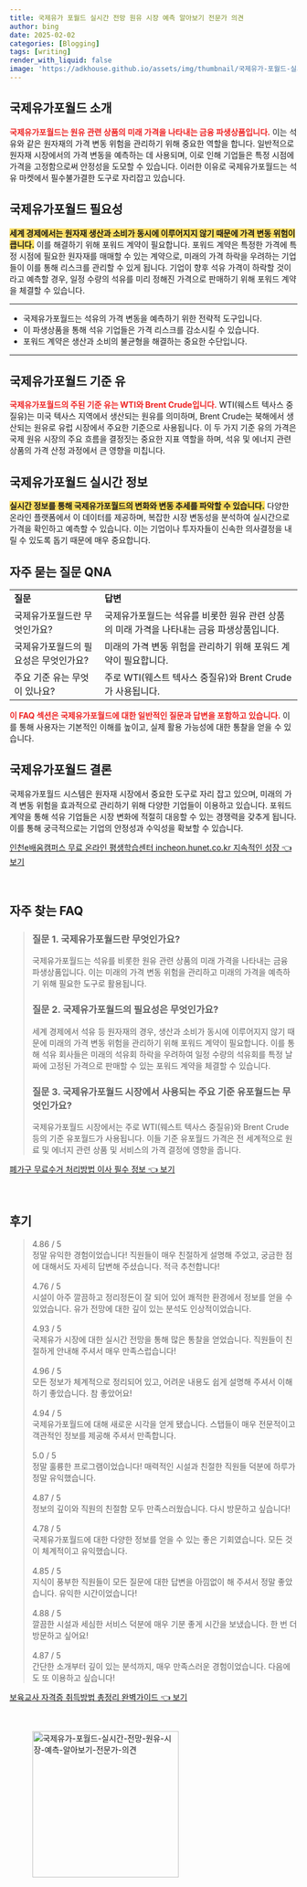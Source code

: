 ```yaml
---
title: 국제유가 포월드 실시간 전망 원유 시장 예측 알아보기 전문가 의견
author: bing
date: 2025-02-02
categories: [Blogging]
tags: [writing]
render_with_liquid: false
image: 'https://adkhouse.github.io/assets/img/thumbnail/국제유가-포월드-실시간-전망-원유-시장-예측-알아보기-전문가-의견.webp'
---
```



<h2 id='국제유가포월드_소개'>국제유가포월드 소개</h2>

<p><b><span style="color: #ee2323;">국제유가포월드는 원유 관련 상품의 미래 가격을 나타내는 금융 파생상품입니다.</span></b> 이는 석유와 같은 원자재의 가격 변동 위험을 관리하기 위해 중요한 역할을 합니다. 일반적으로 원자재 시장에서의 가격 변동을 예측하는 데 사용되며, 이로 인해 기업들은 특정 시점에 가격을 고정함으로써 안정성을 도모할 수 있습니다. 이러한 이유로 국제유가포월드는 석유 마켓에서 필수불가결한 도구로 자리잡고 있습니다.</p>

<h2 id='국제유가포월드_필요성'>국제유가포월드 필요성</h2>

<p><b><span style="background-color: #ffe066;">세계 경제에서는 원자재 생산과 소비가 동시에 이루어지지 않기 때문에 가격 변동 위험이 큽니다.</span></b> 이를 해결하기 위해 포워드 계약이 필요합니다. 포워드 계약은 특정한 가격에 특정 시점에 필요한 원자재를 매매할 수 있는 계약으로, 미래의 가격 하락을 우려하는 기업들이 이를 통해 리스크를 관리할 수 있게 됩니다. 기업이 향후 석유 가격이 하락할 것이라고 예측할 경우, 일정 수량의 석유를 미리 정해진 가격으로 판매하기 위해 포워드 계약을 체결할 수 있습니다.</p>

<hr />

<ul>
    <li>국제유가포월드는 석유의 가격 변동을 예측하기 위한 전략적 도구입니다.</li>
    <li>이 파생상품을 통해 석유 기업들은 가격 리스크를 감소시킬 수 있습니다.</li>
    <li>포워드 계약은 생산과 소비의 불균형을 해결하는 중요한 수단입니다.</li>
</ul>

<hr />

<h2 id='국제유가포월드_기준유'>국제유가포월드 기준 유</h2>

<p><b><span style="color: #ee2323;">국제유가포월드의 주된 기준 유는 WTI와 Brent Crude입니다.</span></b> WTI(웨스트 텍사스 중질유)는 미국 텍사스 지역에서 생산되는 원유를 의미하며, Brent Crude는 북해에서 생산되는 원유로 유럽 시장에서 주요한 기준으로 사용됩니다. 이 두 가지 기준 유의 가격은 국제 원유 시장의 주요 흐름을 결정짓는 중요한 지표 역할을 하며, 석유 및 에너지 관련 상품의 가격 산정 과정에서 큰 영향을 미칩니다.</p>

<h2 id='국제유가포월드_실시간_정보'>국제유가포월드 실시간 정보</h2>

<p><b><span style="background-color: #ffe066;">실시간 정보를 통해 국제유가포월드의 변화와 변동 추세를 파악할 수 있습니다.</span></b> 다양한 온라인 플랫폼에서 이 데이터를 제공하며, 복잡한 시장 변동성을 분석하여 실시간으로 가격을 확인하고 예측할 수 있습니다. 이는 기업이나 투자자들이 신속한 의사결정을 내릴 수 있도록 돕기 때문에 매우 중요합니다.</p>

<h2 id='국제유가포월드_QNA'>자주 묻는 질문 QNA</h2>

<table>
    <tr>
        <td><b>질문</b></td>
        <td><b>답변</b></td>
    </tr>
    <tr>
        <td>국제유가포월드란 무엇인가요?</td>
        <td>국제유가포월드는 석유를 비롯한 원유 관련 상품의 미래 가격을 나타내는 금융 파생상품입니다.</td>
    </tr>
    <tr>
        <td>국제유가포월드의 필요성은 무엇인가요?</td>
        <td>미래의 가격 변동 위험을 관리하기 위해 포워드 계약이 필요합니다.</td>
    </tr>
    <tr>
        <td>주요 기준 유는 무엇이 있나요?</td>
        <td>주로 WTI(웨스트 텍사스 중질유)와 Brent Crude가 사용됩니다.</td>
    </tr>
</table>

<p><b><span style="color: #ee2323;">이 FAQ 섹션은 국제유가포월드에 대한 일반적인 질문과 답변을 포함하고 있습니다.</span></b> 이를 통해 사용자는 기본적인 이해를 높이고, 실제 활용 가능성에 대한 통찰을 얻을 수 있습니다.</p>

<h2 id='국제유가포월드_결론'>국제유가포월드 결론</h2>

<p>국제유가포월드 시스템은 원자재 시장에서 중요한 도구로 자리 잡고 있으며, 미래의 가격 변동 위험을 효과적으로 관리하기 위해 다양한 기업들이 이용하고 있습니다. 포워드 계약을 통해 석유 기업들은 시장 변화에 적절히 대응할 수 있는 경쟁력을 갖추게 됩니다. 이를 통해 궁극적으로는 기업의 안정성과 수익성을 확보할 수 있습니다.</p>


<p><a class="click-button" title="인천e배움캠퍼스 무료 온라인 평생학습센터 incheon.hunet.co.kr 지속적인 성장" href="https://adkhouse.github.io/posts/%EC%9D%B8%EC%B2%9Ce%EB%B0%B0%EC%9B%80%EC%BA%A0%ED%8D%BC%EC%8A%A4-%EB%AC%B4%EB%A3%8C-%EC%98%A8%EB%9D%BC%EC%9D%B8-%ED%8F%89%EC%83%9D%ED%95%99%EC%8A%B5%EC%84%BC%ED%84%B0-incheon.hunet.co.kr-%EC%A7%80%EC%86%8D%EC%A0%81%EC%9D%B8-%EC%84%B1%EC%9E%A5/" rel="dofollow">인천e배움캠퍼스 무료 온라인 평생학습센터 incheon.hunet.co.kr 지속적인 성장 👈 보기</a></p><br>
<h2 id='자주_찾는_FAQ'>자주 찾는 FAQ</h2>
<div itemscope="" itemtype="https://schema.org/FAQPage"> 
<blockquote> 
<div itemscope="" itemprop="mainEntity" itemtype="https://schema.org/Question"> 
<h3 itemprop="name">질문 1. 국제유가포월드란 무엇인가요?</h3> 
<div itemscope="" itemprop="acceptedAnswer" itemtype="https://schema.org/Answer"> 
<span itemprop="text"> 
<p>국제유가포월드는 석유를 비롯한 원유 관련 상품의 미래 가격을 나타내는 금융 파생상품입니다. 이는 미래의 가격 변동 위험을 관리하고 미래의 가격을 예측하기 위해 필요한 도구로 활용됩니다.</p> 
</span> 
</div> 
</div> 

<div itemscope="" itemprop="mainEntity" itemtype="https://schema.org/Question"> 
<h3 itemprop="name">질문 2. 국제유가포월드의 필요성은 무엇인가요?</h3> 
<div itemscope="" itemprop="acceptedAnswer" itemtype="https://schema.org/Answer"> 
<span itemprop="text"> 
<p>세계 경제에서 석유 등 원자재의 경우, 생산과 소비가 동시에 이루어지지 않기 때문에 미래의 가격 변동 위험을 관리하기 위해 포워드 계약이 필요합니다. 이를 통해 석유 회사들은 미래의 석유회 하락을 우려하여 일정 수량의 석유회를 특정 날짜에 고정된 가격으로 판매할 수 있는 포워드 계약을 체결할 수 있습니다.</p> 
</span> 
</div> 
</div> 

<div itemscope="" itemprop="mainEntity" itemtype="https://schema.org/Question"> 
<h3 itemprop="name">질문 3. 국제유가포월드 시장에서 사용되는 주요 기준 유포월드는 무엇인가요?</h3> 
<div itemscope="" itemprop="acceptedAnswer" itemtype="https://schema.org/Answer"> 
<span itemprop="text"> 
<p>국제유가포월드 시장에서는 주로 WTI(웨스트 텍사스 중질유)와 Brent Crude 등의 기준 유포월드가 사용됩니다. 이들 기준 유포월드 가격은 전 세계적으로 원료 및 에너지 관련 상품 및 서비스의 가격 결정에 영향을 줍니다.</p> 
</span> 
</div> 
</div> 
</blockquote> 
</div>
<p><a class="click-button" title="폐가구 무료수거 처리방법 이사 필수 정보" href="https://adkhouse.github.io/posts/%ED%8F%90%EA%B0%80%EA%B5%AC-%EB%AC%B4%EB%A3%8C%EC%88%98%EA%B1%B0-%EC%B2%98%EB%A6%AC%EB%B0%A9%EB%B2%95-%EC%9D%B4%EC%82%AC-%ED%95%84%EC%88%98-%EC%A0%95%EB%B3%B4/" rel="dofollow">폐가구 무료수거 처리방법 이사 필수 정보 👈 보기</a></p><br>
<h2 id='후기'>후기</h2>
<div itemscope itemtype="https://schema.org/Product">
  <blockquote>
  <div itemprop="review" itemscope itemtype="https://schema.org/Review">
      <div itemprop="reviewRating" itemscope itemtype="https://schema.org/Rating"> <span itemprop="ratingValue">4.86</span> / <span itemprop="bestRating">5</span> </div>
      <span itemprop="reviewBody">정말 유익한 경험이었습니다! 직원들이 매우 친절하게 설명해 주었고, 궁금한 점에 대해서도 자세히 답변해 주셨습니다. 적극 추천합니다!</span>
  </div>
  <br>
  <div itemprop="review" itemscope itemtype="https://schema.org/Review">
      <div itemprop="reviewRating" itemscope itemtype="https://schema.org/Rating"> <span itemprop="ratingValue">4.76</span> / <span itemprop="bestRating">5</span> </div>
      <span itemprop="reviewBody">시설이 아주 깔끔하고 정리정돈이 잘 되어 있어 쾌적한 환경에서 정보를 얻을 수 있었습니다. 유가 전망에 대한 깊이 있는 분석도 인상적이었습니다.</span>
  </div>
  <br>
  <div itemprop="review" itemscope itemtype="https://schema.org/Review">
      <div itemprop="reviewRating" itemscope itemtype="https://schema.org/Rating"> <span itemprop="ratingValue">4.93</span> / <span itemprop="bestRating">5</span> </div>
      <span itemprop="reviewBody">국제유가 시장에 대한 실시간 전망을 통해 많은 통찰을 얻었습니다. 직원들이 친절하게 안내해 주셔서 매우 만족스럽습니다!</span>
  </div>
  <br>
  <div itemprop="review" itemscope itemtype="https://schema.org/Review">
      <div itemprop="reviewRating" itemscope itemtype="https://schema.org/Rating"> <span itemprop="ratingValue">4.96</span> / <span itemprop="bestRating">5</span> </div>
      <span itemprop="reviewBody">모든 정보가 체계적으로 정리되어 있고, 어려운 내용도 쉽게 설명해 주셔서 이해하기 좋았습니다. 참 좋았어요!</span>
  </div>
  <br>
  <div itemprop="review" itemscope itemtype="https://schema.org/Review">
      <div itemprop="reviewRating" itemscope itemtype="https://schema.org/Rating"> <span itemprop="ratingValue">4.94</span> / <span itemprop="bestRating">5</span> </div>
      <span itemprop="reviewBody">국제유가포월드에 대해 새로운 시각을 얻게 됐습니다. 스탭들이 매우 전문적이고 객관적인 정보를 제공해 주셔서 만족합니다.</span>
  </div>
  <br>
  <div itemprop="review" itemscope itemtype="https://schema.org/Review">
      <div itemprop="reviewRating" itemscope itemtype="https://schema.org/Rating"> <span itemprop="ratingValue">5.0</span> / <span itemprop="bestRating">5</span> </div>
      <span itemprop="reviewBody">정말 훌륭한 프로그램이었습니다! 매력적인 시설과 친절한 직원들 덕분에 하루가 정말 유익했습니다.</span>
  </div>
  <br>
  <div itemprop="review" itemscope itemtype="https://schema.org/Review">
      <div itemprop="reviewRating" itemscope itemtype="https://schema.org/Rating"> <span itemprop="ratingValue">4.87</span> / <span itemprop="bestRating">5</span> </div>
      <span itemprop="reviewBody">정보의 깊이와 직원의 친절함 모두 만족스러웠습니다. 다시 방문하고 싶습니다!</span>
  </div>
  <br>
  <div itemprop="review" itemscope itemtype="https://schema.org/Review">
      <div itemprop="reviewRating" itemscope itemtype="https://schema.org/Rating"> <span itemprop="ratingValue">4.78</span> / <span itemprop="bestRating">5</span> </div>
      <span itemprop="reviewBody">국제유가포월드에 대한 다양한 정보를 얻을 수 있는 좋은 기회였습니다. 모든 것이 체계적이고 유익했습니다.</span>
  </div>
  <br>
  <div itemprop="review" itemscope itemtype="https://schema.org/Review">
      <div itemprop="reviewRating" itemscope itemtype="https://schema.org/Rating"> <span itemprop="ratingValue">4.85</span> / <span itemprop="bestRating">5</span> </div>
      <span itemprop="reviewBody">지식이 풍부한 직원들이 모든 질문에 대한 답변을 아낌없이 해 주셔서 정말 좋았습니다. 유익한 시간이었습니다!</span>
  </div>
  <br>
  <div itemprop="review" itemscope itemtype="https://schema.org/Review">
      <div itemprop="reviewRating" itemscope itemtype="https://schema.org/Rating"> <span itemprop="ratingValue">4.88</span> / <span itemprop="bestRating">5</span> </div>
      <span itemprop="reviewBody">깔끔한 시설과 세심한 서비스 덕분에 매우 기분 좋게 시간을 보냈습니다. 한 번 더 방문하고 싶어요!</span>
  </div>
  <br>
  <div itemprop="review" itemscope itemtype="https://schema.org/Review">
      <div itemprop="reviewRating" itemscope itemtype="https://schema.org/Rating"> <span itemprop="ratingValue">4.87</span> / <span itemprop="bestRating">5</span> </div>
      <span itemprop="reviewBody">간단한 소개부터 깊이 있는 분석까지, 매우 만족스러운 경험이었습니다. 다음에도 또 이용하고 싶습니다!</span>
  </div>
  </blockquote>
</div>
<p><a class="click-button" title="보육교사 자격증 취득방법 총정리 완벽가이드" href="https://adkhouse.github.io/posts/%EB%B3%B4%EC%9C%A1%EA%B5%90%EC%82%AC-%EC%9E%90%EA%B2%A9%EC%A6%9D-%EC%B7%A8%EB%93%9D%EB%B0%A9%EB%B2%95-%EC%B4%9D%EC%A0%95%EB%A6%AC-%EC%99%84%EB%B2%BD%EA%B0%80%EC%9D%B4%EB%93%9C/" rel="dofollow">보육교사 자격증 취득방법 총정리 완벽가이드 👈 보기</a></p><br>
<figure class="image"><img src="https://adkhouse.github.io/assets/img/thumbnail/국제유가-포월드-실시간-전망-원유-시장-예측-알아보기-전문가-의견.webp" alt="국제유가-포월드-실시간-전망-원유-시장-예측-알아보기-전문가-의견" width="256" height="256"></figure>